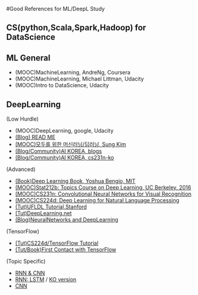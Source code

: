 #Good References for ML/DeepL Study

## CS(python,Scala,Spark,Hadoop) for DataScience


## ML General
- (MOOC)MachineLearning, AndreNg, Coursera
- (MOOC)MachineLearning, Michael Littman, Udacity
- (MOOC)Intro to DataScience, Udacity

## DeepLearning
(Low Hurdle)
- (MOOC)DeepLearning, google, Udacity
- [(Blog) READ ME](http://sanghyukchun.github.io)
- [(MOOC)모두를 위한 머신러닝/딥러닝, Sung Kim](http://hunkim.github.io/ml/)
- [(Blog/Community)AI KOREA, blogs](http://aikorea.org/blog/)
- [(Blog/Community)AI KOREA, cs231n-ko](http://aikorea.org/cs231n/)

(Advanced)
- [(Book)Deep Learning Book, Yoshua Bengio, MIT ](http://www.deeplearningbook.org/)
- [(MOOC)Stat212b: Topics Course on Deep Learning, UC Berkeley, 2016](http://joanbruna.github.io/stat212b/)
- [(MOOC)CS231n: Convolutional Neural Networks for Visual Recognition](http://cs231n.stanford.edu/syllabus.html)
- [(MOOC)CS224d: Deep Learning for Natural Language Processing ](http://cs224d.stanford.edu/)
- [(Tut)UFLDL Tutorial,Stanford](http://ufldl.stanford.edu/tutorial/)
- [(Tut)DeepLearning.net](http://deeplearning.net/tutorial/)
- [(Blog)NeuralNetworks and DeepLearning](http://neuralnetworksanddeeplearning.com/index.html)

(TensorFlow)
- [(Tut)CS224d/TensorFlow Tutorial](https://www.youtube.com/watch?v=L8Y2_Cq2X5s)
- [(Tut/Book)First Contact with TensorFlow](http://www.jorditorres.org/first-contact-with-tensorflow/)

(Topic Specific)
- [RNN & CNN](http://sanghyukchun.github.io/75/)
- [RNN: LSTM](http://colah.github.io/posts/2015-08-Understanding-LSTMs/) / [KO version](http://whydsp.org/280)
- [CNN ](http://ufldl.stanford.edu/tutorial/supervised/ConvolutionalNeuralNetwork/)

